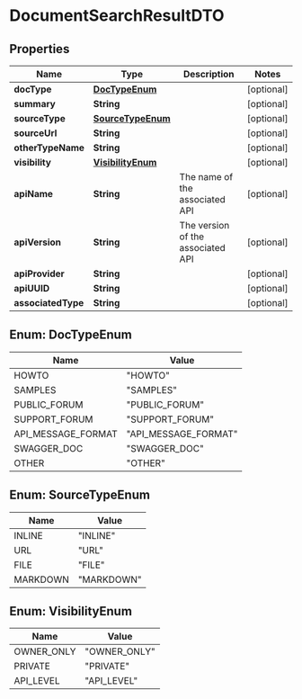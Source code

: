 

# DocumentSearchResultDTO

## Properties

Name | Type | Description | Notes
------------ | ------------- | ------------- | -------------
**docType** | [**DocTypeEnum**](#DocTypeEnum) |  |  [optional]
**summary** | **String** |  |  [optional]
**sourceType** | [**SourceTypeEnum**](#SourceTypeEnum) |  |  [optional]
**sourceUrl** | **String** |  |  [optional]
**otherTypeName** | **String** |  |  [optional]
**visibility** | [**VisibilityEnum**](#VisibilityEnum) |  |  [optional]
**apiName** | **String** | The name of the associated API |  [optional]
**apiVersion** | **String** | The version of the associated API |  [optional]
**apiProvider** | **String** |  |  [optional]
**apiUUID** | **String** |  |  [optional]
**associatedType** | **String** |  |  [optional]



## Enum: DocTypeEnum

Name | Value
---- | -----
HOWTO | &quot;HOWTO&quot;
SAMPLES | &quot;SAMPLES&quot;
PUBLIC_FORUM | &quot;PUBLIC_FORUM&quot;
SUPPORT_FORUM | &quot;SUPPORT_FORUM&quot;
API_MESSAGE_FORMAT | &quot;API_MESSAGE_FORMAT&quot;
SWAGGER_DOC | &quot;SWAGGER_DOC&quot;
OTHER | &quot;OTHER&quot;



## Enum: SourceTypeEnum

Name | Value
---- | -----
INLINE | &quot;INLINE&quot;
URL | &quot;URL&quot;
FILE | &quot;FILE&quot;
MARKDOWN | &quot;MARKDOWN&quot;



## Enum: VisibilityEnum

Name | Value
---- | -----
OWNER_ONLY | &quot;OWNER_ONLY&quot;
PRIVATE | &quot;PRIVATE&quot;
API_LEVEL | &quot;API_LEVEL&quot;



